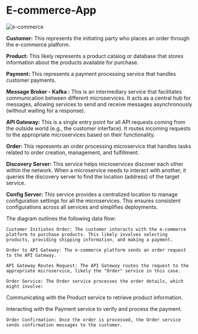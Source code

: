 # E-commerce-App

![e-commerce](https://github.com/fatemehSalem/E-commerce-App/assets/42536170/3699cf3e-3d20-44a3-86c8-c6ce399ea94d)

**Customer:** This represents the initiating party who places an order through the e-commerce platform.

**Product:** This likely represents a product catalog or database that stores information about the products available for purchase.

**Payment:** This represents a payment processing service that handles customer payments.

**Message Broker - Kafka :** This is an intermediary service that facilitates communication between different microservices. It acts as a central hub for messages, allowing services to send and receive messages asynchronously (without waiting for a response).

**API Gateway:** This is a single entry point for all API requests coming from the outside world (e.g., the customer interface). It routes incoming requests to the appropriate microservices based on their functionality.

**Order:** This represents an order processing microservice that handles tasks related to order creation, management, and fulfillment.

**Discovery Server:** This service helps microservices discover each other within the network.  When a microservice needs to interact with another, it queries the discovery server to find the location (address) of the target service.

**Config Server:** This service provides a centralized location to manage configuration settings for all the microservices. This ensures consistent configurations across all services and simplifies deployments.

The diagram outlines the following data flow:

    Customer Initiates Order: The customer interacts with the e-commerce platform to purchase products. This likely involves selecting products, providing shipping information, and making a payment.

    Order to API Gateway: The e-commerce platform sends an order request to the API Gateway.

    API Gateway Routes Request: The API Gateway routes the request to the appropriate microservice, likely the "Order" service in this case.

    Order Service: The Order service processes the order details, which might involve:

Communicating with the Product service to retrieve product information.

Interacting with the Payment service to verify and process the payment.

    Order Confirmation: Once the order is processed, the Order service sends confirmation messages to the customer.

